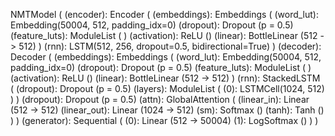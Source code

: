 NMTModel (
  (encoder): Encoder (
    (embeddings): Embeddings (
      (word_lut): Embedding(50004, 512, padding_idx=0)
      (dropout): Dropout (p = 0.5)
      (feature_luts): ModuleList (
      )
      (activation): ReLU ()
      (linear): BottleLinear (512 -> 512)
    )
    (rnn): LSTM(512, 256, dropout=0.5, bidirectional=True)
  )
  (decoder): Decoder (
    (embeddings): Embeddings (
      (word_lut): Embedding(50004, 512, padding_idx=0)
      (dropout): Dropout (p = 0.5)
      (feature_luts): ModuleList (
      )
      (activation): ReLU ()
      (linear): BottleLinear (512 -> 512)
    )
    (rnn): StackedLSTM (
      (dropout): Dropout (p = 0.5)
      (layers): ModuleList (
        (0): LSTMCell(1024, 512)
      )
    )
    (dropout): Dropout (p = 0.5)
    (attn): GlobalAttention (
      (linear_in): Linear (512 -> 512)
      (linear_out): Linear (1024 -> 512)
      (sm): Softmax ()
      (tanh): Tanh ()
    )
  )
  (generator): Sequential (
    (0): Linear (512 -> 50004)
    (1): LogSoftmax ()
  )
)
